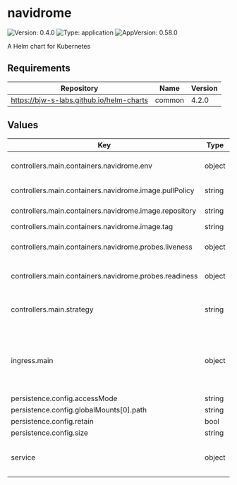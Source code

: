 # navidrome

![Version: 0.4.0](https://img.shields.io/badge/Version-0.4.0-informational?style=flat-square) ![Type: application](https://img.shields.io/badge/Type-application-informational?style=flat-square) ![AppVersion: 0.58.0](https://img.shields.io/badge/AppVersion-0.58.0-informational?style=flat-square)

A Helm chart for Kubernetes

## Requirements

| Repository | Name | Version |
|------------|------|---------|
| https://bjw-s-labs.github.io/helm-charts | common | 4.2.0 |

## Values

| Key | Type | Default | Description |
|-----|------|---------|-------------|
| controllers.main.containers.navidrome.env | object | See [values.yaml](./values.yaml) | environment variables. [[ref]](https://www.navidrome.org/docs/usage/configuration-options/#environment-variables) |
| controllers.main.containers.navidrome.image.pullPolicy | string | `"IfNotPresent"` | image pull policy |
| controllers.main.containers.navidrome.image.repository | string | `"deluan/navidrome"` | image repository |
| controllers.main.containers.navidrome.image.tag | string | `"0.58.0"` | image tag |
| controllers.main.containers.navidrome.probes.liveness | object | `{"path":"/ping","type":"HTTP"}` | Configures liveness probe |
| controllers.main.containers.navidrome.probes.readiness | object | `{"path":"/ping","type":"HTTP"}` | Configures readiness probe |
| controllers.main.strategy | string | `"RollingUpdate"` | Set the controller upgrade strategy |
| ingress.main | object | See [values.yaml](./values.yaml) | Enable and configure ingress settings for the chart under this key. |
| persistence.config.accessMode | string | `"ReadWriteOnce"` |  |
| persistence.config.globalMounts[0].path | string | `"/config"` |  |
| persistence.config.retain | bool | `true` |  |
| persistence.config.size | string | `"800Mi"` |  |
| service | object | See [values.yaml](./values.yaml) | Configures service settings for the chart. |


